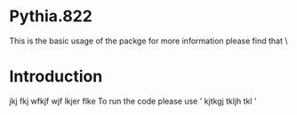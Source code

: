 # Pythia.822
This is the basic usage of the packge for more information please find that 
\

# Introduction 
jkj fkj wfkjf wjf lkjer flke
To run the code please use ' kjtkgj tkljh tkl '
